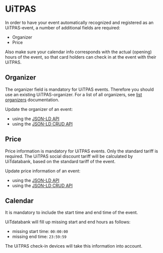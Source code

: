 ---
---
# UiTPAS
In order to have your event automatically recognized and registered as an UiTPAS-event, a number of additional fields are required:
- Organizer
- Price

Also make sure your calendar info corresponds with the actual (opening) hours of the event, so that card holders can check in at the event with their UiTPAS.


## Organizer
The organizer field is mandatory for UiTPAS events. Therefore you should use an existing UiTPAS-organizer. For a list of all organizers, see [list organizers](https://documentatie.uitdatabank.be/content/json-ld/latest/organizers/organizer-list.html) documentation.

Update the organizer of an event:
- using the [JSON-LD API](https://documentatie.uitdatabank.be/content/json-ld/latest/events/event-organizer.html)
- using the [JSON-LD CRUD API](https://documentatie.uitdatabank.be/content/json-ld-crud-api/latest/events/event-organizer.html)


## Price
Price information is mandatory for UiTPAS events. Only the standard tariff is required.
The UiTPAS social discount tariff will be calculated by UiTdatabank, based on the standard tariff of the event.

Update price information of an event:
- using the [JSON-LD API](https://documentatie.uitdatabank.be/content/json-ld/latest/events/event-price-info.html)
- using the [JSON-LD CRUD API](https://documentatie.uitdatabank.be/content/json-ld-crud-api/latest/events/event-priceInfo.html)

## Calendar
It is mandatory to include the start time and end time of the event.

UiTdatabank will fill up missing start and end hours as follows:
- missing start time: ```00:00:00```
- missing end time: ```23:59:59```

The UiTPAS check-in devices will take this information into account.
